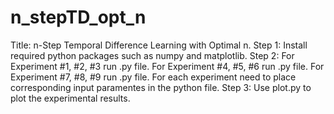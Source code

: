 # n_stepTD_opt_n
Title: n-Step Temporal Difference Learning with Optimal n.
Step 1: Install required python packages such as numpy and matplotlib.
Step 2: For Experiment #1, #2, #3 run .py file. For Experiment #4, #5, #6 run .py file. For Experiment #7, #8, #9 run .py file. For each experiment need to place corresponding input paramentes in the python file.
Step 3: Use plot.py to plot the experimental results.
